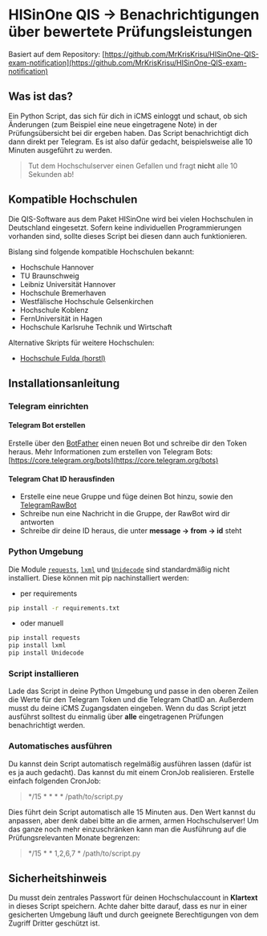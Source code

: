 # HISinOne QIS -> Benachrichtigungen über bewertete Prüfungsleistungen

Basiert auf dem Repository: [https://github.com/MrKrisKrisu/HISinOne-QIS-exam-notification](https://github.com/MrKrisKrisu/HISinOne-QIS-exam-notification)

## Was ist das?

Ein Python Script, das sich für dich in iCMS einloggt und schaut, ob sich Änderungen (zum Beispiel eine neue
eingetragene Note) in der Prüfungsübersicht bei dir ergeben haben. Das Script benachrichtigt dich dann direkt per
Telegram. Es ist also dafür gedacht, beispielsweise alle 10 Minuten ausgeführt zu werden.

> Tut dem Hochschulserver einen Gefallen und fragt **nicht** alle 10 Sekunden ab!

## Kompatible Hochschulen

Die QIS-Software aus dem Paket HISinOne wird bei vielen Hochschulen in Deutschland eingesetzt. Sofern keine
individuellen Programmierungen vorhanden sind, sollte dieses Script bei diesen dann auch funktionieren.

Bislang sind folgende kompatible Hochschulen bekannt:

- Hochschule Hannover
- TU Braunschweig
- Leibniz Universität Hannover
- Hochschule Bremerhaven
- Westfälische Hochschule Gelsenkirchen
- Hochschule Koblenz
- FernUniversität in Hagen
- Hochschule Karlsruhe Technik und Wirtschaft

Alternative Skripts für weitere Hochschulen:

- [Hochschule Fulda (horstl)](https://github.com/binsky08/HISinOne-QIS-exam-notification)

## Installationsanleitung

### Telegram einrichten

#### Telegram Bot erstellen

Erstelle über den [BotFather](https://t.me/botfather) einen neuen Bot und schreibe dir den Token heraus. Mehr
Informationen zum erstellen von Telegram Bots: [https://core.telegram.org/bots](https://core.telegram.org/bots)

#### Telegram Chat ID herausfinden

* Erstelle eine neue Gruppe und füge deinen Bot hinzu, sowie den [TelegramRawBot](https://t.me/RawDataBot)
* Schreibe nun eine Nachricht in die Gruppe, der RawBot wird dir antworten
* Schreibe dir deine ID heraus, die unter **message -> from -> id** steht

### Python Umgebung

Die Module [`requests`](https://pypi.org/project/requests/), [`lxml`](https://pypi.org/project/lxml/) und [`Unidecode`](https://pypi.org/project/Unidecode/) sind standardmäßig nicht installiert. Diese können mit pip nachinstalliert werden:

- per requirements

```bash
pip install -r requirements.txt
```

- oder manuell

```bash
pip install requests
pip install lxml
pip install Unidecode
```

### Script installieren

Lade das Script in deine Python Umgebung und passe in den oberen Zeilen die Werte für den Telegram Token und die
Telegram ChatID an. Außerdem musst du deine iCMS Zugangsdaten eingeben. Wenn du das Script jetzt ausführst solltest du
einmalig über **alle** eingetragenen Prüfungen benachrichtigt werden.

### Automatisches ausführen

Du kannst dein Script automatisch regelmäßig ausführen lassen (dafür ist es ja auch gedacht). Das kannst du mit einem
CronJob realisieren. Erstelle einfach folgenden CronJob:

> */15 * * * * /path/to/script.py

Dies führt dein Script automatisch alle 15 Minuten aus. Den Wert kannst du anpassen, aber denk dabei bitte an die armen,
armen Hochschulserver! Um das ganze noch mehr einzuschränken kann man die Ausführung auf die Prüfungsrelevanten Monate
begrenzen:
> */15 * * 1,2,6,7 * /path/to/script.py

## Sicherheitshinweis

Du musst dein zentrales Passwort für deinen Hochschulaccount in **Klartext** in dieses Script speichern. Achte daher
bitte darauf, dass es nur in einer gesicherten Umgebung läuft und durch geeignete Berechtigungen von dem Zugriff Dritter
geschützt ist.

